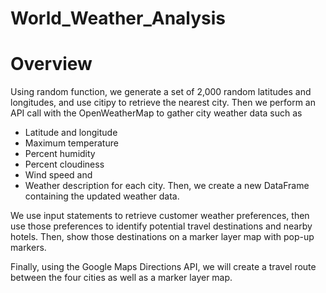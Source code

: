 # World_Weather_Analysis
# Overview

Using random function, we generate a set of 2,000 random latitudes and longitudes, and use citipy to retrieve the nearest city. Then we perform an API call with the OpenWeatherMap to gather city weather data such as 

 - Latitude and longitude
 - Maximum temperature
 - Percent humidity
 - Percent cloudiness
 - Wind speed and 
 - Weather description for each city. 
Then, we create a new DataFrame containing the updated weather data.
 
We use input statements to retrieve customer weather preferences, then use those preferences to identify potential travel destinations and nearby hotels. Then, show those destinations on a marker layer map with pop-up markers.
 
Finally, using the Google Maps Directions API, we will create a travel route between the four cities as well as a marker layer map.
